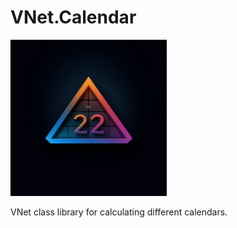 # VNet.Calendar

<img src="https://github.com/PrimeEagle/VNet.Calendar/blob/main/vnet.calendar.png?raw=true" width="250" />

VNet class library for calculating different calendars.
